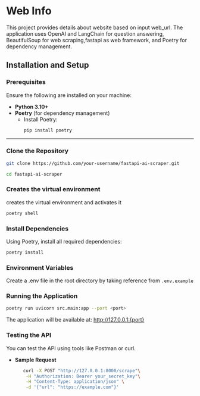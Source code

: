 # Web Info
This project provides details about website based on input web_url. The application uses OpenAI and LangChain for question answering, BeautifulSoup for web scraping,fastapi as web framework, and Poetry for dependency management.

## Installation and Setup

### Prerequisites

Ensure the following are installed on your machine:

- **Python 3.10+**
- **Poetry** (for dependency management)
  - Install Poetry:
    ```bash
    pip install poetry
    ```

---

### Clone the Repository

```bash
git clone https://github.com/your-username/fastapi-ai-scraper.git

cd fastapi-ai-scraper
```
### Creates the virtual environment
creates the virtual environment and activates it
```bash
poetry shell
```
### Install Dependencies
Using Poetry, install all required dependencies:
```bash
poetry install
```

### Environment Variables
Create a .env file in the root directory by taking reference from ```.env.example```

### Running the Application
```bash
poetry run uvicorn src.main:app --port <port>
```
The application will be available at:
http://127.0.0.1:{port}

### Testing the API
You can test the API using tools like Postman or curl.
- **Sample Request** 
    ```bash
       curl -X POST "http://127.0.0.1:8000/scrape"\
        -H "Authorization: Bearer your_secret_key"\
        -H "Content-Type: application/json" \
        -d '{"url": "https://example.com"}'     
    ```